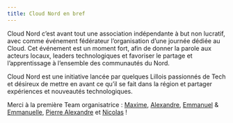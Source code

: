```yaml
---
title: Cloud Nord en bref
---
```

Cloud Nord c’est avant tout une association indépendante à but non lucratif, avec comme événement fédérateur l’organisation d’une journée dédiée au Cloud. Cet événement est un moment fort, afin de donner la parole aux acteurs locaux, leaders technologiques et favoriser le partage et l’apprentissage à l’ensemble des communautés du Nord.

Cloud Nord est une initiative lancée par quelques Lillois passionnés de Tech et désireux de mettre en avant ce qu’il se fait dans la région et partager expériences et nouveautés technologiques.

Merci à la première Team organisatrice : [Maxime](https://twitter.com/mderoullers), [Alexandre](https://twitter.com/a_vandekerkhove), [Emmanuel](https://twitter.com/EmmanuelDemey) & [Emmanuelle](https://twitter.com/EGouvart), [Pierre Alexandre](https://www.linkedin.com/in/paulalexandrechretien/?originalSubdomain=fr) et [Nicolas](https://www.linkedin.com/in/nicolaszago/) !
